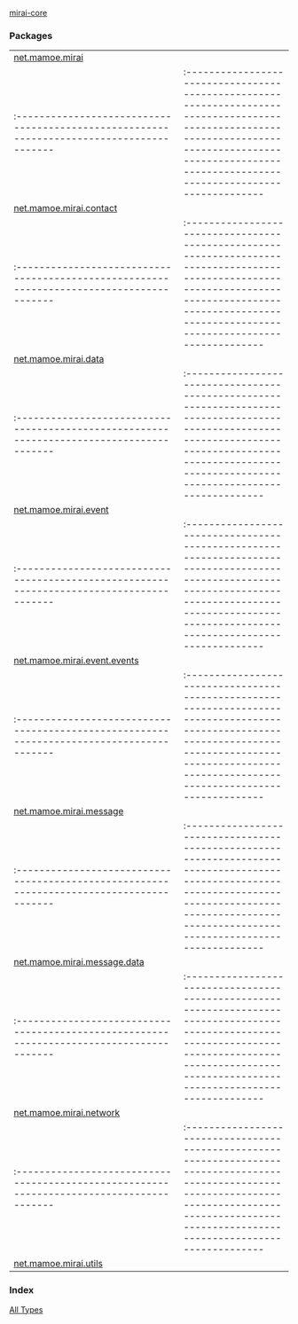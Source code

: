 [mirai-core](./index.md)

### Packages
|||
|:----------------------------------------------------------------------------------------|:---------------------------------------------------------------------------------------------------------------------------------------------------------------------------------------------------------|
| [net.mamoe.mirai](net.mamoe.mirai/index.md) |  ||||
|:----------------------------------------------------------------------------------------|:---------------------------------------------------------------------------------------------------------------------------------------------------------------------------------------------------------|
| [net.mamoe.mirai.contact](net.mamoe.mirai.contact/index.md) |  ||||
|:----------------------------------------------------------------------------------------|:---------------------------------------------------------------------------------------------------------------------------------------------------------------------------------------------------------|
| [net.mamoe.mirai.data](net.mamoe.mirai.data/index.md) |  ||||
|:----------------------------------------------------------------------------------------|:---------------------------------------------------------------------------------------------------------------------------------------------------------------------------------------------------------|
| [net.mamoe.mirai.event](net.mamoe.mirai.event/index.md) |  ||||
|:----------------------------------------------------------------------------------------|:---------------------------------------------------------------------------------------------------------------------------------------------------------------------------------------------------------|
| [net.mamoe.mirai.event.events](net.mamoe.mirai.event.events/index.md) |  ||||
|:----------------------------------------------------------------------------------------|:---------------------------------------------------------------------------------------------------------------------------------------------------------------------------------------------------------|
| [net.mamoe.mirai.message](net.mamoe.mirai.message/index.md) |  ||||
|:----------------------------------------------------------------------------------------|:---------------------------------------------------------------------------------------------------------------------------------------------------------------------------------------------------------|
| [net.mamoe.mirai.message.data](net.mamoe.mirai.message.data/index.md) |  ||||
|:----------------------------------------------------------------------------------------|:---------------------------------------------------------------------------------------------------------------------------------------------------------------------------------------------------------|
| [net.mamoe.mirai.network](net.mamoe.mirai.network/index.md) |  ||||
|:----------------------------------------------------------------------------------------|:---------------------------------------------------------------------------------------------------------------------------------------------------------------------------------------------------------|
| [net.mamoe.mirai.utils](net.mamoe.mirai.utils/index.md) |  |

### Index

[All Types](alltypes/index.md)